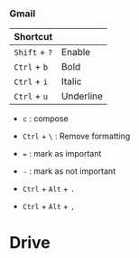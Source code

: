 ### Gmail

| Shortcut      |               |
|---------------|:------------- |
| `Shift` + `?` | Enable        |
| `Ctrl` + `b`  | Bold          |
| `Ctrl` + `i`  | Italic        |
| `Ctrl` + `u`  | Underline     |

- `c` :  compose
- `Ctrl` + `\` : Remove formatting
- `=` : mark as important
- `-` : mark as not important

- `Ctrl` + `Alt` + `.`
- `Ctrl` + `Alt` + `,`

# Drive